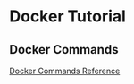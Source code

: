 Docker Tutorial
============

## Docker Commands
[Docker Commands Reference](https://docs.docker.com/engine/reference/commandline/)

### 